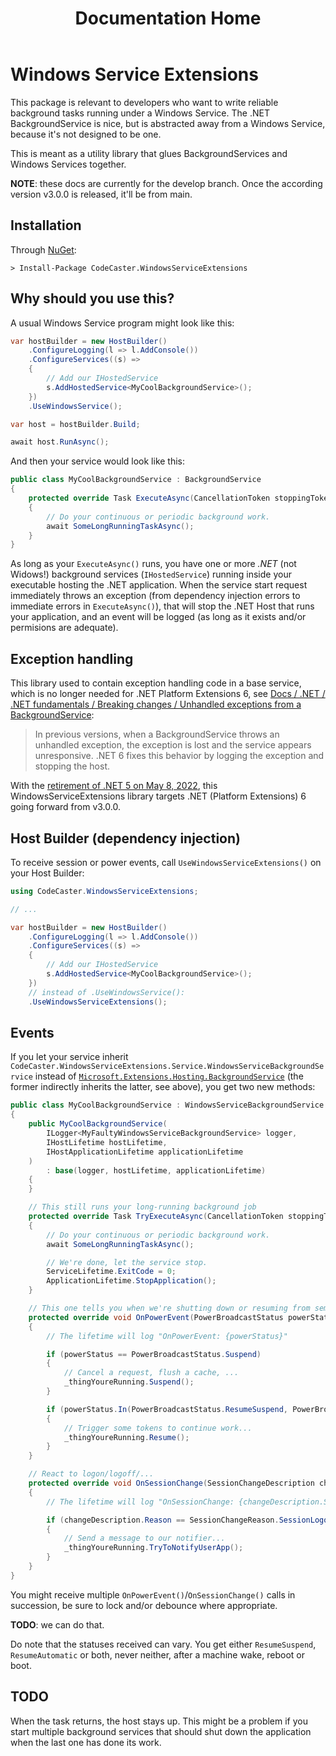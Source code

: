 ﻿---
title: Documentation Home
order: 1
---
# Windows Service Extensions
This package is relevant to developers who want to write reliable background tasks running under a Windows Service. The .NET BackgroundService is nice, but is abstracted away from a Windows Service, because it's not designed to be one.

This is meant as a utility library that glues BackgroundServices and Windows Services together.

**NOTE**: these docs are currently for the develop branch. Once the according version v3.0.0 is released, it'll be from main.

## Installation
Through [NuGet](https://www.nuget.org/packages/CodeCaster.WindowsServiceExtensions/):

    > Install-Package CodeCaster.WindowsServiceExtensions

## Why should you use this?
A usual Windows Service program might look like this:

```csharp
var hostBuilder = new HostBuilder()
    .ConfigureLogging(l => l.AddConsole())
    .ConfigureServices((s) =>
    {
        // Add our IHostedService
        s.AddHostedService<MyCoolBackgroundService>();
    })
    .UseWindowsService();

var host = hostBuilder.Build;

await host.RunAsync();
```

And then your service would look like this:

```csharp
public class MyCoolBackgroundService : BackgroundService
{
    protected override Task ExecuteAsync(CancellationToken stoppingToken)
    {
        // Do your continuous or periodic background work.
        await SomeLongRunningTaskAsync();
    }
}
```

As long as your `ExecuteAsync()` runs, you have one or more _.NET_ (not Widows!) background services (`IHostedService`) running inside your executable hosting the .NET application. When the service start request immediately throws an exception (from dependency injection errors to immediate errors in `ExecuteAsync()`), that will stop the .NET Host that runs your application, and an event will be logged (as long as it exists and/or permisions are adequate).

## Exception handling
This library used to contain exception handling code in a base service, which is no longer needed for .NET Platform Extensions 6, see [Docs / .NET / .NET fundamentals / Breaking changes / Unhandled exceptions from a BackgroundService](https://docs.microsoft.com/en-us/dotnet/core/compatibility/core-libraries/6.0/hosting-exception-handling):

> In previous versions, when a BackgroundService throws an unhandled exception, the exception is lost and the service appears unresponsive. .NET 6 fixes this behavior by logging the exception and stopping the host.

With the [retirement of .NET 5 on May 8, 2022](https://docs.microsoft.com/en-us/lifecycle/products/microsoft-net-and-net-core), this WindowsServiceExtensions library targets .NET (Platform Extensions) 6 going forward from v3.0.0.

## Host Builder (dependency injection)
To receive session or power events, call `UseWindowsServiceExtensions()` on your Host Builder:

```csharp
using CodeCaster.WindowsServiceExtensions;

// ...

var hostBuilder = new HostBuilder()
    .ConfigureLogging(l => l.AddConsole())
    .ConfigureServices((s) =>
    {
        // Add our IHostedService
        s.AddHostedService<MyCoolBackgroundService>();
    })
    // instead of .UseWindowsService():    
    .UseWindowsServiceExtensions();
```

## Events
If you let your service inherit `CodeCaster.WindowsServiceExtensions.Service.WindowsServiceBackgroundService` instead of [`Microsoft.Extensions.Hosting.BackgroundService`](https://docs.microsoft.com/en-us/dotnet/api/microsoft.extensions.hosting.backgroundservice?view=dotnet-plat-ext-5.0) (the former indirectly inherits the latter, see above), you get two new methods:

```csharp
public class MyCoolBackgroundService : WindowsServiceBackgroundService
{
    public MyCoolBackgroundService(
        ILogger<MyFaultyWindowsServiceBackgroundService> logger,
        IHostLifetime hostLifetime,
        IHostApplicationLifetime applicationLifetime
    )
        : base(logger, hostLifetime, applicationLifetime)
    {
    }

    // This still runs your long-running background job
    protected override Task TryExecuteAsync(CancellationToken stoppingToken)
    {
        // Do your continuous or periodic background work.
        await SomeLongRunningTaskAsync();

        // We're done, let the service stop.
        ServiceLifetime.ExitCode = 0;
        ApplicationLifetime.StopApplication();
    }

    // This one tells you when we're shutting down or resuming from semi-hibernation
    protected override void OnPowerEvent(PowerBroadcastStatus powerStatus)
    {
        // The lifetime will log "OnPowerEvent: {powerStatus}"

        if (powerStatus == PowerBroadcastStatus.Suspend)
        {
            // Cancel a request, flush a cache, ...
            _thingYoureRunning.Suspend();
        }

        if (powerStatus.In(PowerBroadcastStatus.ResumeSuspend, PowerBroadcastStatus.ResumeAutomatic))
        {
            // Trigger some tokens to continue work...
            _thingYoureRunning.Resume();
        }
    }

    // React to logon/logoff/...
    protected override void OnSessionChange(SessionChangeDescription changeDescription)
    {
        // The lifetime will log "OnSessionChange: {changeDescription.SessionId}, {changeDescription.Reason}"

        if (changeDescription.Reason == SessionChangeReason.SessionLogon)
        {
            // Send a message to our notifier...
            _thingYoureRunning.TryToNotifyUserApp();
        }
    }
}
```

You might receive multiple `OnPowerEvent()`/`OnSessionChange()` calls in succession, be sure to lock and/or debounce where appropriate.

**TODO**: we can do that.

Do note that the statuses received can vary. You get either `ResumeSuspend`, `ResumeAutomatic` or both, never neither, after a machine wake, reboot or boot.

## TODO
When the task returns, the host stays up. This might be a problem if you start multiple background services that should shut down the application when the last one has done its work.

